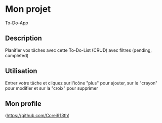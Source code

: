 # Mon projet

To-Do-App

## Description

Planifier vos tâches avec cette To-Do-List (CRUD) avec filtres (pending, completed)

## Utilisation

Entrer votre  tâche et cliquez sur l'icône "plus" pour ajouter, sur le "crayon" pour modifier et sur la "croix" pour supprimer

## Mon profile

(https://github.com/Corei913th)
